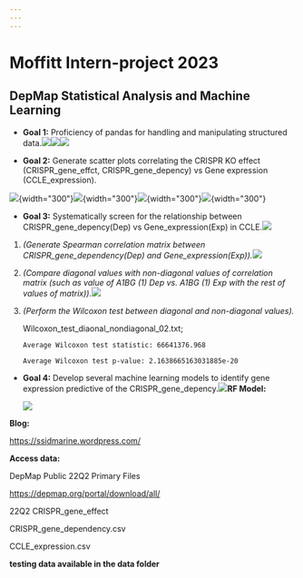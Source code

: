 ```yaml
---
---
---
```


# Moffitt Intern-project 2023

## DepMap Statistical Analysis and Machine Learning

-   **Goal 1:** Proficiency of pandas for handling and manipulating structured data.![](https://github.com/chingyaousf/Intern-project/blob/main/plots/22Q2_CRISPR_gene_dependency.csv.png?raw=true)![](https://github.com/chingyaousf/Intern-project/blob/main/plots/22Q2_CCLE_expression.csv.png?raw=true)![](https://github.com/chingyaousf/Intern-project/blob/main/plots/Dep_Exp_merged_data.png?raw=true)

-   **Goal 2:** Generate scatter plots correlating the CRISPR KO effect (CRISPR_gene_effct, CRISPR_gene_depency) vs Gene expression (CCLE_expression).

![](https://github.com/chingyaousf/Intern-project/blob/main/plots/A1BG(1)Eff_Exp.png?raw=true){width="300"}![](https://github.com/chingyaousf/Intern-project/blob/main/plots/A1BG(1)Dep_Exp.png?raw=true){width="300"}![](https://github.com/chingyaousf/Intern-project/blob/main/plots/A1CF(29974)Eff_Exp.png?raw=true){width="300"}![](https://github.com/chingyaousf/Intern-project/blob/main/plots/A1CF(29974)Dep_Exp.png?raw=true){width="300"}

-   **Goal 3:** Systematically screen for the relationship between CRISPR_gene_depency(Dep) vs Gene_expression(Exp) in CCLE.![](https://github.com/chingyaousf/Intern-project/blob/main/plots/intern_SpearmanCorrelation_pipeline.png?raw=true)

1.  *(Generate Spearman* *correlation matrix between CRISPR_gene_dependency(Dep) and Gene_expression(Exp)).*![](https://github.com/chingyaousf/Intern-project/blob/main/plots/Dep_Exp_correlation_table.png?raw=true)

2.  *(Compare diagonal values with non-diagonal values of correlation matrix (such as value of A1BG (1) Dep vs. A1BG (1) Exp with the rest of values of matrix)).*![](https://github.com/chingyaousf/Intern-project/blob/main/plots/violin_boxplot_histogram.png?raw=true)

3.  *(Perform the Wilcoxon test between diagonal and non-diagonal values).*

    Wilcoxon_test_diaonal_nondiagonal_02.txt;

    `Average Wilcoxon test statistic: 66641376.968`

    `Average Wilcoxon test p-value: 2.1638665163031885e-20`

-   **Goal 4:** Develop several machine learning models to identify gene expression predictive of the CRISPR_gene_depency.**![](https://github.com/chingyaousf/Intern-project/blob/main/plots/intern_ML_pipeline.png?raw=true)RF Model:**

    ![](https://github.com/chingyaousf/Intern-project-2023/blob/main/plots/RF_scatterplots_correlation_positive_negative_01.jpg?raw=true)

**Blog:**

<https://ssidmarine.wordpress.com/>

**Access data:**

DepMap Public 22Q2 Primary Files

<https://depmap.org/portal/download/all/>

22Q2 CRISPR_gene_effect

CRISPR_gene_dependency.csv

CCLE_expression.csv

**testing data available in the data folder**
